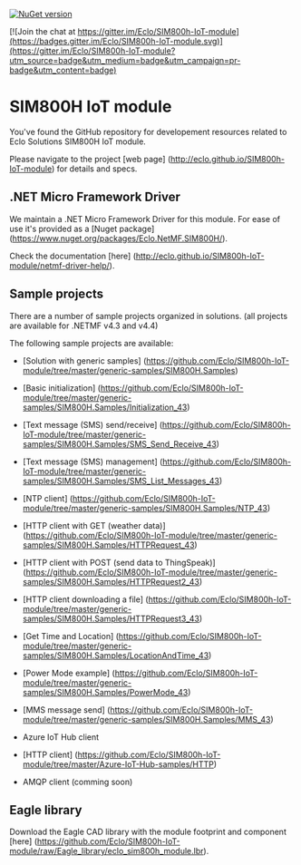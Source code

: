 [![NuGet version](https://badge.fury.io/nu/Eclo.NetMF.SIM800H.svg)](https://badge.fury.io/nu/Eclo.NetMF.SIM800H)

[![Join the chat at https://gitter.im/Eclo/SIM800h-IoT-module](https://badges.gitter.im/Eclo/SIM800h-IoT-module.svg)](https://gitter.im/Eclo/SIM800h-IoT-module?utm_source=badge&utm_medium=badge&utm_campaign=pr-badge&utm_content=badge)


# SIM800H IoT module

You've found the GitHub repository for developement resources related to Eclo Solutions SIM800H IoT module.

Please navigate to the project [web page] (http://eclo.github.io/SIM800h-IoT-module) for details and specs. 


## .NET Micro Framework Driver

We maintain a .NET Micro Framework Driver for this module. For ease of use it's provided as a [Nuget package] (https://www.nuget.org/packages/Eclo.NetMF.SIM800H/).

Check the documentation [here] (http://eclo.github.io/SIM800h-IoT-module/netmf-driver-help/).


## Sample projects

There are a number of sample projects organized in solutions.
(all projects are available for .NETMF v4.3 and v4.4)
  
The following sample projects are available:
- [Solution with generic samples] (https://github.com/Eclo/SIM800h-IoT-module/tree/master/generic-samples/SIM800H.Samples)
 - [Basic initialization] (https://github.com/Eclo/SIM800h-IoT-module/tree/master/generic-samples/SIM800H.Samples/Initialization_43)
 - [Text message (SMS) send/receive] (https://github.com/Eclo/SIM800h-IoT-module/tree/master/generic-samples/SIM800H.Samples/SMS_Send_Receive_43)
 - [Text message (SMS) management] (https://github.com/Eclo/SIM800h-IoT-module/tree/master/generic-samples/SIM800H.Samples/SMS_List_Messages_43)
 - [NTP client] (https://github.com/Eclo/SIM800h-IoT-module/tree/master/generic-samples/SIM800H.Samples/NTP_43)
 - [HTTP client with GET (weather data)] (https://github.com/Eclo/SIM800h-IoT-module/tree/master/generic-samples/SIM800H.Samples/HTTPRequest_43)
 - [HTTP client with POST (send data to ThingSpeak)] (https://github.com/Eclo/SIM800h-IoT-module/tree/master/generic-samples/SIM800H.Samples/HTTPRequest2_43)
 - [HTTP client downloading a file] (https://github.com/Eclo/SIM800h-IoT-module/tree/master/generic-samples/SIM800H.Samples/HTTPRequest3_43)
 - [Get Time and Location] (https://github.com/Eclo/SIM800h-IoT-module/tree/master/generic-samples/SIM800H.Samples/LocationAndTime_43)
 - [Power Mode example] (https://github.com/Eclo/SIM800h-IoT-module/tree/master/generic-samples/SIM800H.Samples/PowerMode_43)
 - [MMS message send] (https://github.com/Eclo/SIM800h-IoT-module/tree/master/generic-samples/SIM800H.Samples/MMS_43)

- Azure IoT Hub client
 - [HTTP client] (https://github.com/Eclo/SIM800h-IoT-module/tree/master/Azure-IoT-Hub-samples/HTTP)
 - AMQP client (comming soon) 

## Eagle library

Download the Eagle CAD library with the module footprint and component [here] (https://github.com/Eclo/SIM800h-IoT-module/raw/Eagle_library/eclo_sim800h_module.lbr).

